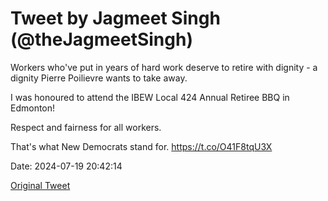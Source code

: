 # Tweet by Jagmeet Singh (@theJagmeetSingh)

Workers who've put in years of hard work deserve to retire with dignity - a dignity Pierre Poilievre wants to take away.

I was honoured to attend the IBEW Local 424 Annual Retiree BBQ in Edmonton!

Respect and fairness for all workers.

That's what New Democrats stand for. https://t.co/O41F8tqU3X

Date: 2024-07-19 20:42:14

[Original Tweet](https://x.com/theJagmeetSingh/status/1814400375442813402)
